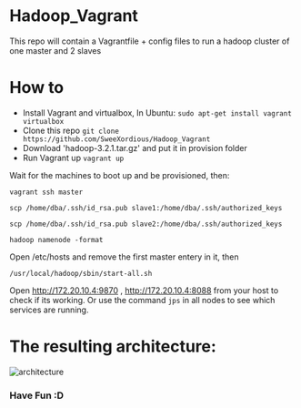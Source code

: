 # Hadoop_Vagrant
This repo will contain a Vagrantfile + config files to run a hadoop cluster of one master and 2 slaves

# How to
- Install Vagrant and virtualbox,
In Ubuntu: `sudo apt-get install vagrant virtualbox`
- Clone this repo
`git clone https://github.com/SweeXordious/Hadoop_Vagrant`
- Download 'hadoop-3.2.1.tar.gz' and put it in provision folder
- Run Vagrant up
`vagrant up`

Wait for the machines to boot up and be provisioned, then:

`vagrant ssh master`

`scp /home/dba/.ssh/id_rsa.pub slave1:/home/dba/.ssh/authorized_keys`

`scp /home/dba/.ssh/id_rsa.pub slave2:/home/dba/.ssh/authorized_keys`

`hadoop namenode -format`

Open /etc/hosts and remove the first master entery in it, then

`/usr/local/hadoop/sbin/start-all.sh`

Open http://172.20.10.4:9870 , http://172.20.10.4:8088 from your host to check if its working. Or use the command `jps` in all nodes to see which services are running.

# The resulting architecture:

![architecture](https://i.ibb.co/7nPsLCy/cluster-picture.png)


### Have Fun :D
